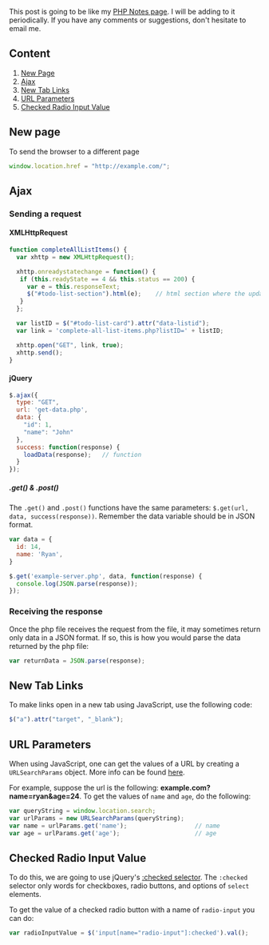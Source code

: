 This post is going to be like my [PHP Notes page](https://www.ryanrickgauer.com/blog/entries.php?entryID=32). I will be adding to it periodically. If you have any comments or suggestions, don't hesitate to email me.

## Content

1. [New Page](#new-page)
2. [Ajax](#ajax)
3. [New Tab Links](#new-tab-links)
4. [URL Parameters](#url-parameters)
5. [Checked Radio Input Value](#checked-radio-input-value)


## New page

To send the browser to a different page

```javascript
window.location.href = "http://example.com/";
```

## Ajax

### Sending a request

#### XMLHttpRequest

```javascript
function completeAllListItems() {
  var xhttp = new XMLHttpRequest();

  xhttp.onreadystatechange = function() {
   if (this.readyState == 4 && this.status == 200) {
  	 var e = this.responseText;
  	 $("#todo-list-section").html(e);    // html section where the updated content is placed
   }
  };

  var listID = $("#todo-list-card").attr("data-listid");
  var link = 'complete-all-list-items.php?listID=' + listID;

  xhttp.open("GET", link, true);
  xhttp.send();
}
```

#### jQuery

```javascript
$.ajax({
  type: "GET",
  url: 'get-data.php',
  data: {
    "id": 1,
    "name": "John"
  },
  success: function(response) {
    loadData(response);   // function
  }
});
```

##### .get() & .post()

The ```.get()``` and ```.post()``` functions have the same parameters: ```$.get(url, data, success(response))```. Remember the data variable should be in JSON format.

```javascript
var data = {
  id: 14,
  name: 'Ryan',
}

$.get('example-server.php', data, function(response) {
  console.log(JSON.parse(response));
});
```

### Receiving the response

Once the php file receives the request from the file, it may sometimes return only data in a JSON format. If so, this is how you would parse the data returned by the php file:

```javascript
var returnData = JSON.parse(response);
```
## New Tab Links

To make links open in a new tab using JavaScript, use the following code:
```javascript
$("a").attr("target", "_blank");
```

## URL Parameters
When using JavaScript, one can get the values of a URL by creating a ```URLSearchParams``` object. More info can be found [here](https://www.sitepoint.com/get-url-parameters-with-javascript/).

For example, suppose the url is the following: **example.com?name=ryan&age=24**. To get the values of ```name``` and ```age```, do the following:
```javascript
var queryString = window.location.search;
var urlParams = new URLSearchParams(queryString);
var name = urlParams.get('name');                   // name
var age = urlParams.get('age');                     // age

```


## Checked Radio Input Value

To do this, we are going to use jQuery's [:checked selector](https://api.jquery.com/checked-selector/). The `:checked` selector only words for checkboxes, radio buttons, and options of `select` elements.

To get the value of a checked radio button with a name of `radio-input` you can do:

```js
var radioInputValue = $('input[name="radio-input"]:checked').val();
```
